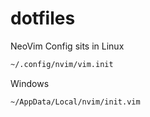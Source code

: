 # dotfiles

NeoVim Config sits in
Linux
```bash
~/.config/nvim/vim.init
```
Windows
```bash
~/AppData/Local/nvim/init.vim
```
